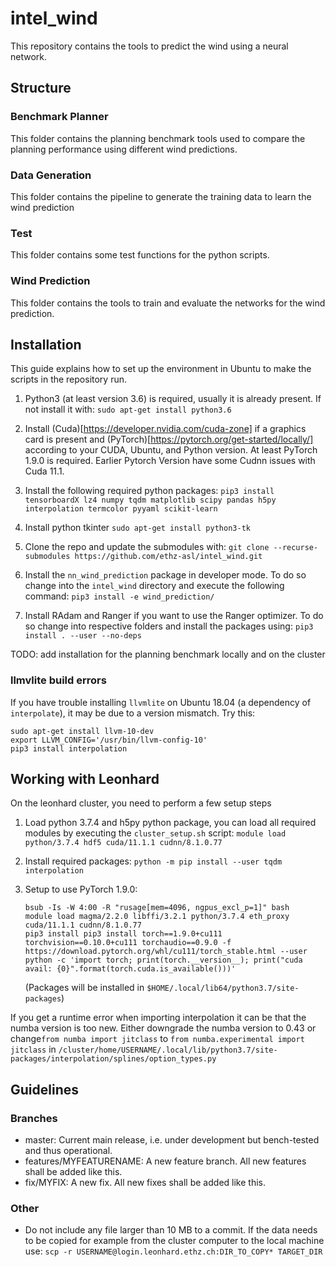# intel_wind

This repository contains the tools to predict the wind using a neural network.

## Structure
### Benchmark Planner
This folder contains the planning benchmark tools used to compare the planning performance using different wind predictions.

### Data Generation
This folder contains the pipeline to generate the training data to learn the wind prediction

### Test
This folder contains some test functions for the python scripts.

### Wind Prediction
This folder contains the tools to train and evaluate the networks for the wind prediction.

## Installation
This guide explains how to set up the environment in Ubuntu to make the scripts in the repository run.

1. Python3 (at least version 3.6) is required, usually it is already present. If not install it with:
   `sudo apt-get install python3.6`

2. Install (Cuda)[https://developer.nvidia.com/cuda-zone] if a graphics card is present and (PyTorch)[https://pytorch.org/get-started/locally/] according to your CUDA, Ubuntu, and Python version. At least PyTorch 1.9.0 is required.
   Earlier Pytorch Version have some Cudnn issues with Cuda 11.1.

3. Install the following required python packages:
   `pip3 install tensorboardX lz4 numpy tqdm matplotlib scipy pandas h5py interpolation termcolor pyyaml scikit-learn`
   
4. Install python tkinter
   `sudo apt-get install python3-tk`

5. Clone the repo and update the submodules with:
   `git clone --recurse-submodules https://github.com/ethz-asl/intel_wind.git`

5. Install the `nn_wind_prediction` package in developer mode. To do so change into the `intel_wind` directory and execute the following command:
   `pip3 install -e wind_prediction/`

6. Install RAdam and Ranger if you want to use the Ranger optimizer. To do so change into respective folders and install the packages using:
   `pip3 install . --user --no-deps`

TODO: add installation for the planning benchmark locally and on the cluster

### llmvlite build errors
If you have trouble installing `llvmlite` on Ubuntu 18.04 (a dependency of `interpolate`), it may be due to a version mismatch. Try this:
   ```
   sudo apt-get install llvm-10-dev
   export LLVM_CONFIG='/usr/bin/llvm-config-10'
   pip3 install interpolation
   ```   

## Working with Leonhard

On the leonhard cluster, you need to perform a few setup steps

1. Load python 3.7.4 and h5py python package, you can load all required modules by executing the `cluster_setup.sh` script:
   `module load python/3.7.4 hdf5 cuda/11.1.1 cudnn/8.1.0.77`
   
2. Install required packages:
   `python -m pip install --user tqdm interpolation`
   
3. Setup to use PyTorch 1.9.0:
   ~~~
   bsub -Is -W 4:00 -R "rusage[mem=4096, ngpus_excl_p=1]" bash
   module load magma/2.2.0 libffi/3.2.1 python/3.7.4 eth_proxy cuda/11.1.1 cudnn/8.1.0.77
   pip3 install pip3 install torch==1.9.0+cu111 torchvision==0.10.0+cu111 torchaudio==0.9.0 -f https://download.pytorch.org/whl/cu111/torch_stable.html --user
   python -c 'import torch; print(torch.__version__); print("cuda avail: {0}".format(torch.cuda.is_available()))'
   ~~~
   (Packages will be installed in `$HOME/.local/lib64/python3.7/site-packages`)

If you get a runtime error when importing interpolation it can be that the numba version is too new.
Either downgrade the numba version to 0.43 or change`from numba import jitclass` to `from numba.experimental import jitclass` in
`/cluster/home/USERNAME/.local/lib/python3.7/site-packages/interpolation/splines/option_types.py`

## Guidelines
### Branches
- master: Current main release, i.e. under development but bench-tested and thus operational.
- features/MYFEATURENAME: A new feature branch. All new features shall be added like this.
- fix/MYFIX: A new fix. All new fixes shall be added like this.

### Other
- Do not include any file larger than 10 MB to a commit. If the data needs to be copied for example from the cluster computer to the local machine use:
    `scp -r USERNAME@login.leonhard.ethz.ch:DIR_TO_COPY* TARGET_DIR`
